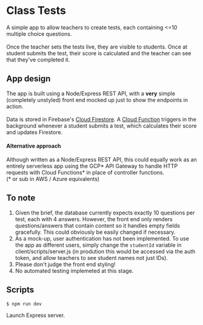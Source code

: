 # Class Tests

A simple app to allow teachers to create tests, each containing <=10 multiple choice questions.
<br />
<br />
Once the teacher sets the tests live, they are visible to students. Once at student submits the test, their score is calculated and the teacher can see that they've completed it.

## App design
The app is built using a Node/Express REST API, with a **very** simple (completely unstyled) front end mocked up just to show the endpoints in action.
<br />
<br />
Data is stored in Firebase's [Cloud Firestore](https://firebase.google.com/docs/firestore). A [Cloud Function](https://firebase.google.com/docs/functions) triggers in the background whenever a student submits a test, which calculates their score and updates Firestore.

#### Alternative approach
Although written as a Node/Express REST API, this could equally work as an entirely serverless app using the GCP* API Gateway to handle HTTP requests with Cloud Functions* in place of controller functions.
<br />
(* or sub in AWS / Azure equivalents)

## To note
1. Given the brief, the database currently expects exactly 10 questions per test, each with 4 answers. However, the front end only renders questions/answers that contain content so it handles empty fields gracefully. This could obviously be easily changed if necessary.
2. As a mock-up, user authentication has not been implemented. To use the app as different users, simply change the `studentId` variable in client/scripts/server.js (in prodution this would be accessed via the auth token, and allow teachers to see student names not just IDs).
3. Please don't judge the front end styling!
4. No automated testing implemeted at this stage.


## Scripts
```sh
$ npm run dev
```
Launch Express server.
